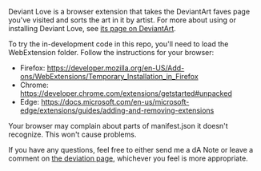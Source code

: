 Deviant Love is a browser extension that takes the DeviantArt faves page you've visited and sorts the art in it by artist. For more about using or installing Deviant Love, see [its page on DeviantArt](http://fav.me/d2my13o).

To try the in-development code in this repo, you'll need to load the WebExtension folder. Follow the instructions for your browser:

* Firefox: https://developer.mozilla.org/en-US/Add-ons/WebExtensions/Temporary_Installation_in_Firefox
* Chrome: https://developer.chrome.com/extensions/getstarted#unpacked
* Edge: https://docs.microsoft.com/en-us/microsoft-edge/extensions/guides/adding-and-removing-extensions

Your browser may complain about parts of manifest.json it doesn't recognize. This won't cause problems.

If you have any questions, feel free to either send me a dA Note or leave a comment on [the deviation page](http://fav.me/d2my13o), whichever you feel is more appropriate.